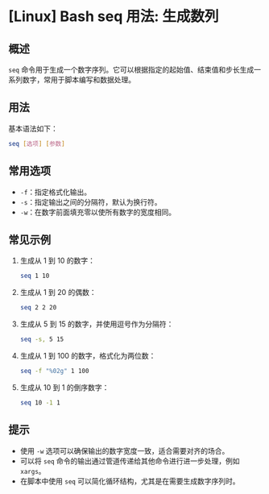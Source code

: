 # [Linux] Bash seq 用法: 生成数列

## 概述
`seq` 命令用于生成一个数字序列。它可以根据指定的起始值、结束值和步长生成一系列数字，常用于脚本编写和数据处理。

## 用法
基本语法如下：
```bash
seq [选项] [参数]
```

## 常用选项
- `-f`：指定格式化输出。
- `-s`：指定输出之间的分隔符，默认为换行符。
- `-w`：在数字前面填充零以使所有数字的宽度相同。

## 常见示例
1. 生成从 1 到 10 的数字：
   ```bash
   seq 1 10
   ```

2. 生成从 1 到 20 的偶数：
   ```bash
   seq 2 2 20
   ```

3. 生成从 5 到 15 的数字，并使用逗号作为分隔符：
   ```bash
   seq -s, 5 15
   ```

4. 生成从 1 到 100 的数字，格式化为两位数：
   ```bash
   seq -f "%02g" 1 100
   ```

5. 生成从 10 到 1 的倒序数字：
   ```bash
   seq 10 -1 1
   ```

## 提示
- 使用 `-w` 选项可以确保输出的数字宽度一致，适合需要对齐的场合。
- 可以将 `seq` 命令的输出通过管道传递给其他命令进行进一步处理，例如 `xargs`。
- 在脚本中使用 `seq` 可以简化循环结构，尤其是在需要生成数字序列时。